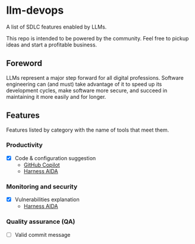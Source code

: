 # llm-devops

A list of SDLC features enabled by LLMs.

This repo is intended to be powered by the community. Feel free to pickup ideas and start a profitable business.

## Foreword

LLMs represent a major step forward for all digital professions. Software engineering can (and must) take advantage of it to speed up its development cycles, make software more secure, and succeed in maintaining it more easily and for longer.

## Features

Features listed by category with the name of tools that meet them. 

### Productivity

- [x] Code & configuration suggestion
    - [GitHub Copilot](https://github.com/features/copilot)
    - [Harness AIDA](https://www.harness.io/products/aida)

### Monitoring and security

- [x] Vulnerabilities explanation
    - [Harness AIDA](https://www.harness.io/products/aida)

### Quality assurance (QA)

- [ ] Valid commit message

